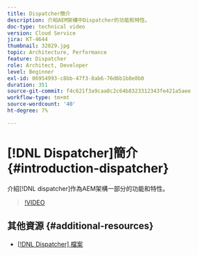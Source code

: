 ```yaml
---
title: Dispatcher簡介
description: 介紹AEM架構中Dispatcher的功能和特性。
doc-type: technical video
version: Cloud Service
jira: KT-4644
thumbnail: 32029.jpg
topic: Architecture, Performance
feature: Dispatcher
role: Architect, Developer
level: Beginner
exl-id: 06954993-c8bb-47f3-8ab6-76d6b1b8e8b0
duration: 351
source-git-commit: f4c621f3a9caa8c2c64b8323312343fe421a5aee
workflow-type: tm+mt
source-wordcount: '40'
ht-degree: 7%

---
```


# [!DNL Dispatcher]簡介 {#introduction-dispatcher}

介紹[!DNL dispatcher]作為AEM架構一部分的功能和特性。

>[!VIDEO](https://video.tv.adobe.com/v/32029?quality=12&learn=on)

## 其他資源 {#additional-resources}

* [[!DNL Dispatcher] 檔案](https://experienceleague.adobe.com/docs/experience-manager-dispatcher/using/dispatcher.html)
